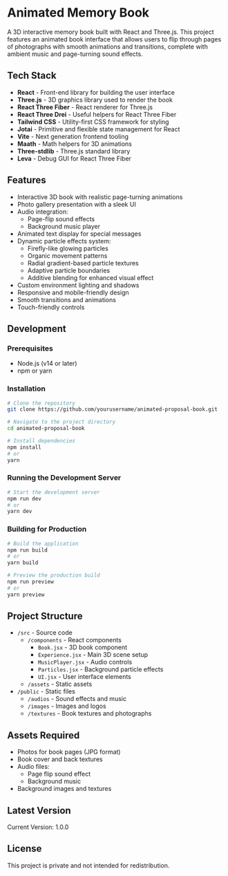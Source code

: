 # Animated Memory Book 

A 3D interactive memory book built with React and Three.js. This project features an animated book interface that allows users to flip through pages of photographs with smooth animations and transitions, complete with ambient music and page-turning sound effects.

## Tech Stack

- **React** - Front-end library for building the user interface
- **Three.js** - 3D graphics library used to render the book
- **React Three Fiber** - React renderer for Three.js
- **React Three Drei** - Useful helpers for React Three Fiber
- **Tailwind CSS** - Utility-first CSS framework for styling
- **Jotai** - Primitive and flexible state management for React
- **Vite** - Next generation frontend tooling
- **Maath** - Math helpers for 3D animations
- **Three-stdlib** - Three.js standard library
- **Leva** - Debug GUI for React Three Fiber

## Features

- Interactive 3D book with realistic page-turning animations 
- Photo gallery presentation with a sleek UI
- Audio integration:
  - Page-flip sound effects
  - Background music player
- Animated text display for special messages
- Dynamic particle effects system:
  - Firefly-like glowing particles
  - Organic movement patterns
  - Radial gradient-based particle textures
  - Adaptive particle boundaries
  - Additive blending for enhanced visual effect
- Custom environment lighting and shadows
- Responsive and mobile-friendly design
- Smooth transitions and animations
- Touch-friendly controls

## Development

### Prerequisites

- Node.js (v14 or later)
- npm or yarn

### Installation

```bash
# Clone the repository
git clone https://github.com/yourusername/animated-proposal-book.git

# Navigate to the project directory
cd animated-proposal-book

# Install dependencies
npm install
# or
yarn
```

### Running the Development Server

```bash
# Start the development server
npm run dev
# or
yarn dev
```

### Building for Production

```bash
# Build the application
npm run build
# or
yarn build

# Preview the production build
npm run preview
# or
yarn preview
```

## Project Structure

- `/src` - Source code
  - `/components` - React components
    - `Book.jsx` - 3D book component
    - `Experience.jsx` - Main 3D scene setup
    - `MusicPlayer.jsx` - Audio controls
    - `Particles.jsx` - Background particle effects
    - `UI.jsx` - User interface elements
  - `/assets` - Static assets
- `/public` - Static files
  - `/audios` - Sound effects and music
  - `/images` - Images and logos
  - `/textures` - Book textures and photographs

## Assets Required

- Photos for book pages (JPG format)
- Book cover and back textures
- Audio files:
  - Page flip sound effect
  - Background music
- Background images and textures

## Latest Version

Current Version: 1.0.0

## License

This project is private and not intended for redistribution.
